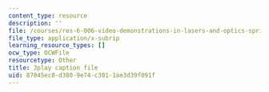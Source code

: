 ```yaml
---
content_type: resource
description: ''
file: /courses/res-6-006-video-demonstrations-in-lasers-and-optics-spring-2008/87045ec8d3809e74c3011ae3d39f091f_Vp4udMmeH7M.srt
file_type: application/x-subrip
learning_resource_types: []
ocw_type: OCWFile
resourcetype: Other
title: 3play caption file
uid: 87045ec8-d380-9e74-c301-1ae3d39f091f
---
```

